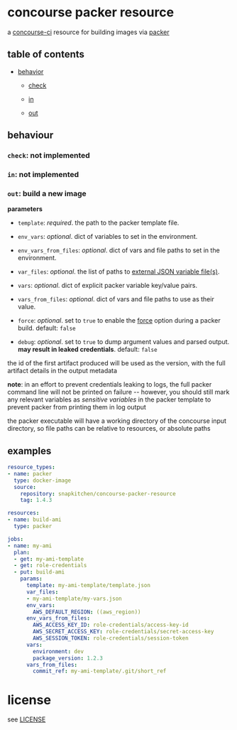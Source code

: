 # concourse packer resource

a [concourse-ci](https://concourse-ci.org) resource for building images via [packer](https://www.packer.io/docs/builders/amazon.html)

## table of contents

- [behavior](#behavior)

	- [check](#check-not-implemented)

	- [in](#in-not-implemented)

	- [out](#out-build-a-new-image)

## behaviour

### `check`: not implemented

### `in`: not implemented

### `out`: build a new image

**parameters**

- `template`: _required_. the path to the packer template file.

- `env_vars`: _optional_. dict of variables to set in the environment.

- `env_vars_from_files`: _optional_. dict of vars and file paths to set in the environment.

- `var_files`: _optional_. the list of paths to [external JSON variable file(s)](https://www.packer.io/docs/templates/user-variables.html).

- `vars`: _optional_. dict of explicit packer variable key/value pairs.

- `vars_from_files`: _optional_. dict of vars and file paths to use as their value.

- `force`: _optional_. set to `true` to enable the [force](https://packer.io/docs/commands/build.html#force) option during a packer build. default: `false`

- `debug`: _optional_. set to `true` to dump argument values and parsed output. **may result in leaked credentials**. default: `false`

the id of the first artifact produced will be used as the version, with the full artifact details in the output metadata

**note**: in an effort to prevent credentials leaking to logs, the full packer command line will not be printed on failure -- however, you should still mark any relevant variables as _sensitive variables_ in the packer template to prevent packer from printing them in log output

the packer executable will have a working directory of the concourse input directory, so file paths can be relative to resources, or absolute paths

## examples

```yaml
resource_types:
- name: packer
  type: docker-image
  source:
    repository: snapkitchen/concourse-packer-resource
    tag: 1.4.3

resources:
- name: build-ami
  type: packer

jobs:
- name: my-ami
  plan:
  - get: my-ami-template
  - get: role-credentials
  - put: build-ami
    params:
      template: my-ami-template/template.json
      var_files:
      - my-ami-template/my-vars.json
      env_vars:
        AWS_DEFAULT_REGION: ((aws_region))
      env_vars_from_files:
        AWS_ACCESS_KEY_ID: role-credentials/access-key-id
        AWS_SECRET_ACCESS_KEY: role-credentials/secret-access-key
        AWS_SESSION_TOKEN: role-credentials/session-token
      vars:
        environment: dev
        package_version: 1.2.3
      vars_from_files:
        commit_ref: my-ami-template/.git/short_ref
```

# license

see [LICENSE](LICENSE)
